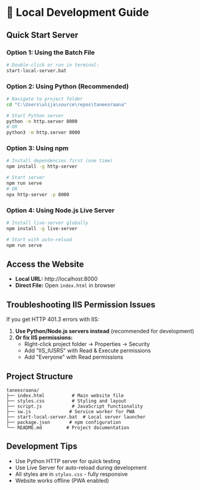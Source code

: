 # 🚀 Local Development Guide

## Quick Start Server

### Option 1: Using the Batch File
```bash
# Double-click or run in terminal:
start-local-server.bat
```

### Option 2: Using Python (Recommended)
```bash
# Navigate to project folder
cd "C:\Users\alija\source\repos\taneesraana"

# Start Python server
python -m http.server 8000
# OR
python3 -m http.server 8000
```

### Option 3: Using npm
```bash
# Install dependencies first (one time)
npm install -g http-server

# Start server
npm run serve
# OR
npx http-server -p 8000
```

### Option 4: Using Node.js Live Server
```bash
# Install live-server globally
npm install -g live-server

# Start with auto-reload
npm run serve
```

## Access the Website
- **Local URL:** http://localhost:8000
- **Direct File:** Open `index.html` in browser

## Troubleshooting IIS Permission Issues

If you get HTTP 401.3 errors with IIS:

1. **Use Python/Node.js servers instead** (recommended for development)
2. **Or fix IIS permissions:**
   - Right-click project folder → Properties → Security
   - Add "IIS_IUSRS" with Read & Execute permissions
   - Add "Everyone" with Read permissions

## Project Structure
```
taneesraana/
├── index.html          # Main website file
├── styles.css          # Styling and layout
├── script.js           # JavaScript functionality
├── sw.js              # Service worker for PWA
├── start-local-server.bat  # Local server launcher
├── package.json       # npm configuration
└── README.md         # Project documentation
```

## Development Tips
- Use Python HTTP server for quick testing
- Use Live Server for auto-reload during development
- All styles are in `styles.css` - fully responsive
- Website works offline (PWA enabled)
